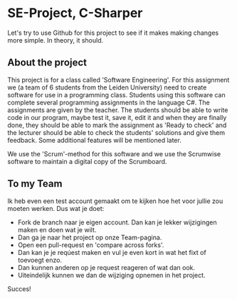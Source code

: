 SE-Project, C-Sharper
=====================
Let's try to use Github for this project to see if it makes making changes more simple. In theory, it should.

About the project
-----------------
This project is for a class called 'Software Engineering'. For this assignment we (a team of 6 students from the Leiden University) need to create software for use in a programming class. Students using this software can complete several programming assignments in the language C#. The assignments are given by the teacher. The students should be able to write code in our program, maybe test it, save it, edit it and when they are finally done, they should be able to mark the assignment as 'Ready to check' and the lecturer should be able to check the students' solutions and give them feedback.
Some additional features will be mentioned later.

We use the 'Scrum'-method for this software and we use the Scrumwise software to maintain a digital copy of the Scrumboard.

To my Team
----------
Ik heb even een test account gemaakt om te kijken hoe het voor jullie zou moeten werken. Dus wat je doet:

* Fork de branch naar je eigen account. Dan kan je lekker wijzigingen maken en doen wat je wilt.
* Dan ga je naar het project op onze Team-pagina.
* Open een pull-request en 'compare across forks'.
* Dan kan je je reqúest maken en vul je even kort in wat het fixt of toevoegt enzo.
* Dan kunnen anderen op je request reageren of wat dan ook.
* Uiteindelijk kunnen we dan de wijziging opnemen in het project.

Succes!
